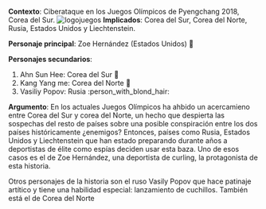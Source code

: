 **Contexto**: Ciberataque en los Juegos Olímpicos de Pyengchang 2018, Corea del Sur.
![logojuegos](https://okdiario.com/img/2018/01/26/7-curiosidades-sobre-los-juegos-olimpicos-de-invierno-pyeongchang-2018-1-655x368.jpg
)
**Implicados**: Corea del Sur, Corea del Norte, Rusia, Estados Unidos y Liechtenstein.

**Personaje principal**: Zoe Hernández (Estados Unidos)  :woman:

**Personajes secundarios**: 
1. Ahn Sun Hee: Corea del Sur  :woman:
2. Kang Yang me: Corea del Norte  :woman:
3. Vasiliy Popov: Rusia  :person_with_blond_hair:

**Argumento**: En los actuales Juegos Olímpicos ha ahbido un acercamieno entre Corea del Sur y corea del Norte, un hecho que despierta 
las sospechas del resto de países sobre una posible conspiración entre los dos países históricamente ¿enemigos?
Entonces, países como Rusia, Estados Unidos y Liechtenstein que han estado preparando durante años a deportistas de élite como espías deciden usar esta baza.
Uno de esos casos es el de Zoe Hernández, una deportista de curling, la protagonista de esta historia.

Otros personajes de la historia son el ruso Vasily Popov que hace patinaje artítico y tiene una habilidad especial: lanzamiento de cuchillos.
También está el de Corea del Norte 
